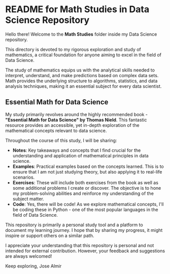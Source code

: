 # README for Math Studies in Data Science Repository

Hello there! Welcome to the **Math Studies** folder inside my Data Science repository. 

This directory is devoted to my rigorous exploration and study of mathematics, a critical foundation for anyone aiming to excel in the field of Data Science. 

The study of mathematics equips us with the analytical skills needed to interpret, understand, and make predictions based on complex data sets. Math provides the underlying structure to algorithms, statistics, and data analysis techniques, making it an essential subject for every data scientist.

## Essential Math for Data Science

My study primarily revolves around the highly recommended book - **"Essential Math for Data Science" by Thomas Nield**. This fantastic resource provides an accessible, yet in-depth exploration of the mathematical concepts relevant to data science. 

Throughout the course of this study, I will be sharing:

- **Notes**: Key takeaways and concepts that I find crucial for the understanding and application of mathematical principles in data science.
- **Examples**: Practical examples based on the concepts learned. This is to ensure that I am not just studying theory, but also applying it to real-life scenarios.
- **Exercises**: These will include both exercises from the book as well as some additional problems I create or discover. The objective is to hone my problem-solving abilities and reinforce my understanding of the subject matter.
- **Code**: Yes, there will be code! As we explore mathematical concepts, I'll be coding these in Python - one of the most popular languages in the field of Data Science. 

This repository is primarily a personal study tool and a platform to document my learning journey. I hope that by sharing my progress, it might inspire or support others on a similar path.

I appreciate your understanding that this repository is personal and not intended for external contribution. However, your feedback and suggestions are always welcomed!

Keep exploring,
Jose Almir
